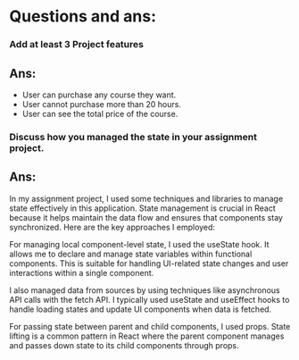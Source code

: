 #  Questions and ans: 

### Add at least 3 Project features 

 ## Ans:
- User can purchase any course they want.
- User cannot purchase more than 20 hours.
- User can see the total price of the course.


### Discuss how you managed the state in your assignment project.

## Ans:
In my assignment project, I used some techniques and libraries to manage state effectively in  this application. State management is crucial in React because it helps maintain the data flow and ensures that components stay synchronized. Here are the key approaches I employed:

For managing local component-level state, I used the useState hook. It allows me to declare and manage state variables within functional components. This is suitable for handling UI-related state changes and user interactions within a single component.

I also managed data from sources by using techniques like asynchronous API calls with the fetch API. I typically used useState and useEffect hooks to handle loading states and update UI components when data is fetched.

For passing state between parent and child components, I used props. State lifting is a common pattern in React where the parent component manages and passes down state to its child components through props.

